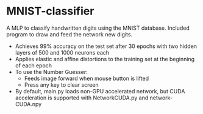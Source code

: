 # MNIST-classifier
A MLP to classify handwritten digits using the MNIST database. Included program to draw and feed the network new digits.
- Achieves 99% accuracy on the test set after 30 epochs with two hidden layers of 500 and 1000 neurons each
- Applies elastic and affine distortions to the training set at the beginning of each epoch
- To use the Number Guesser:
    - Feeds image forward when mouse button is lifted
    - Press any key to clear screen
- By default, main.py loads non-GPU accelerated network, but CUDA acceleration is supported with NetworkCUDA.py and network-CUDA.npy
